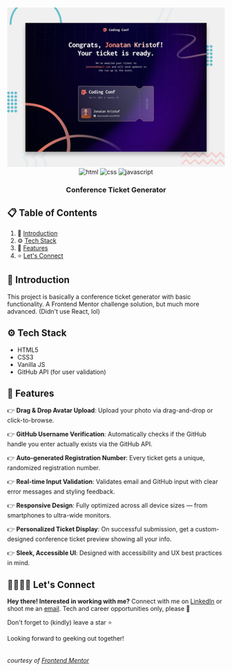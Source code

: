 <div align="center">
  <br />
    <img src="assets/images/preview.jpg" alt="Project Banner">
  <br />

  <div>
    <img src="https://img.shields.io/badge/-HTML5-black?style=for-the-badge&logo=html5&logoColor=white&color=%23E34F26" alt="html" />
    <img src="https://img.shields.io/badge/-CSS3-black?style=for-the-badge&logo=css3&logoColor=white&color=%231572B6" alt="css" />
    <img src="https://img.shields.io/badge/-JavaScript-black?style=for-the-badge&logo=javascript&logoColor=black&color=%23F7DF1E" alt="javascript" />
  </div>

  <h3 align="center">Conference Ticket Generator</h3>
</div>

## 📋 <a name="table">Table of Contents</a>

1. 🤖 [Introduction](#introduction)
2. ⚙️ [Tech Stack](#tech-stack)
3. 🔋 [Features](#features)
4. ⭐ [Let's Connect](#follow-me)

## <a name="introduction">🤖 Introduction</a>

This project is basically a conference ticket generator with basic functionality. A Frontend Mentor challenge solution, but much more advanced. (Didn't use React, lol)

## <a name="tech-stack">⚙️ Tech Stack</a>

- HTML5
- CSS3
- Vanilla JS
- GitHub API (for user validation)

## <a name="features">🔋 Features</a>

👉 **Drag & Drop Avatar Upload**: Upload your photo via drag-and-drop or click-to-browse.

👉 **GitHub Username Verification**: Automatically checks if the GitHub handle you enter actually exists via the GitHub API.

👉 **Auto-generated Registration Number**: Every ticket gets a unique, randomized registration number.

👉 **Real-time Input Validation**: Validates email and GitHub input with clear error messages and styling feedback.

👉 **Responsive Design**: Fully optimized across all device sizes — from smartphones to ultra-wide monitors.

👉 **Personalized Ticket Display**: On successful submission, get a custom-designed conference ticket preview showing all your info.

👉 **Sleek, Accessible UI**: Designed with accessibility and UX best practices in mind.

## <a name="follow-me">🫱🏽‍🫲🏼 Let's Connect</a>
**Hey there! Interested in working with me?** 
Connect with me on [LinkedIn](https://www.linkedin.com/in/themelodyemmanuel) or shoot me an [email](mailto:melodyemmanuel152@gmail.com). Tech and career opportunities only, please 👀

Don't forget to (kindly) leave a star ⭐

Looking forward to geeking out together!
<br/>
<br/>
<br/>
<i>courtesy of [Frontend Mentor](https://www.frontendmentor.io/challenges/conference-ticket-generator-oq5gFIU12w)</i>


